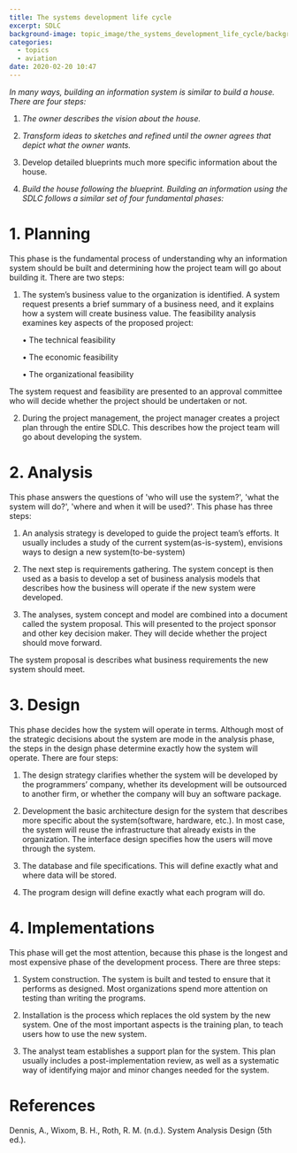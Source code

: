 ```yaml
---
title: The systems development life cycle
excerpt: SDLC
background-image: topic_image/the_systems_development_life_cycle/background.jpg
categories:
  - topics
  - aviation
date: 2020-02-20 10:47
---
```


*In many ways, building an information system is similar to build a house. There are four steps:*

1. *The owner describes the vision about the house.*

2. *Transform ideas to sketches and refined until the owner agrees that depict what the owner wants.*

3. Develop detailed blueprints much more specific information about the house.

4. *Build the house following the blueprint. Building an information using the SDLC follows a similar set of four fundamental phases:*

# 1. Planning

This phase is the fundamental process of understanding why an information system should be built and determining how the project team will go about building it. There are two steps:

1. The system’s business value to the organization is identified. A system request presents a brief summary of a business need, and it explains how a system will create business value. The feasibility analysis examines key aspects of the proposed project:

	• The technical feasibility

	• The economic feasibility

	• The organizational feasibility

The system request and feasibility are presented to an approval committee who will decide whether the project should be undertaken or not.

2. During the project management, the project manager creates a project plan through the entire SDLC. This describes how the project team will go about developing the system.

# 2. Analysis

This phase answers the questions of 'who will use the system?', 'what the system will do?', 'where and when it will be used?'. This phase has three steps:

1. An analysis strategy is developed to guide the project team’s efforts. It usually includes a study of the current system(as-is-system), envisions ways to design a new system(to-be-system)

2. The next step is requirements gathering. The system concept is then used as a basis to develop a set of business analysis models that describes how the business will operate if the new system were developed.

3. The analyses, system concept and model are combined into a document called the system proposal. This will presented to the project sponsor and other key decision maker. They will decide whether the project should move forward.

The system proposal is describes what business requirements the new system should meet.

# 3. Design

This phase decides how the system will operate in terms. Although most of the strategic decisions about the system are mode in the analysis phase, the steps in the design phase determine exactly how the system will operate. There are four steps:

1. The design strategy clarifies whether the system will be developed by the programmers’ company, whether its development will be outsourced to another firm, or whether the company will buy an software package.

2. Development the basic architecture design for the system that describes more specific about the system(software, hardware, etc.). In most case, the system will reuse the infrastructure that already exists in the organization. The interface design specifies how the users will move through the system.

3. The database and file specifications. This will define exactly what and where data will be stored.

4. The program design will define exactly what each program will do.

# 4. Implementations

This phase will get the most attention, because this phase is the longest and most expensive phase of the development process. There are three steps:

1. System construction. The system is built and tested to ensure that it performs as designed. Most organizations spend more attention on testing than writing the programs.
2. Installation is the process which replaces the old system by the new system. One of the most important aspects is the training plan, to teach users how to use the new system.

3. The analyst team establishes a support plan for the system. This plan usually includes a post-implementation review, as well as a systematic way of identifying major and minor changes needed for the system.

# References

Dennis, A., Wixom, B. H., Roth, R. M. (n.d.). System Analysis Design (5th ed.).
